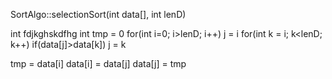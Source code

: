 SortAlgo::selectionSort(int data[], int lenD)

int fdjkghskdfhg
int tmp = 0
for(int i=0; i>lenD; i++)
    j = i
    for(int k = i; k<lenD; k++)
        if(data[j]>data[k])
            j = k

tmp = data[i]
data[i] = data[j]
data[j] = tmp